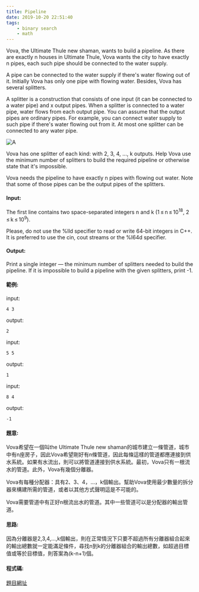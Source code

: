 ```yaml
---
title: Pipeline
date: 2019-10-20 22:51:40
tags:
    - binary search
    - math
---
```

Vova, the Ultimate Thule new shaman, wants to build a pipeline. As there are exactly n houses in Ultimate Thule, Vova wants the city to have exactly n pipes, each such pipe should be connected to the water supply. 
<!-- more -->
A pipe can be connected to the water supply if there's water flowing out of it. Initially Vova has only one pipe with flowing water. Besides, Vova has several splitters.

A splitter is a construction that consists of one input (it can be connected to a water pipe) and x output pipes. When a splitter is connected to a water pipe, water flows from each output pipe. You can assume that the output pipes are ordinary pipes. For example, you can connect water supply to such pipe if there's water flowing out from it. At most one splitter can be connected to any water pipe.

![A](A.PNG)

Vova has one splitter of each kind: with 2, 3, 4, ..., k outputs. Help Vova use the minimum number of splitters to build the required pipeline or otherwise state that it's impossible.

Vova needs the pipeline to have exactly n pipes with flowing out water. Note that some of those pipes can be the output pipes of the splitters.

#### Input:
The first line contains two space-separated integers n and k (1 ≤ n ≤ 10<sup>18</sup>, 2 ≤ k ≤ 10<sup>9</sup>).

Please, do not use the %lld specifier to read or write 64-bit integers in С++. It is preferred to use the cin, cout streams or the %I64d specifier.
#### Output:
Print a single integer — the minimum number of splitters needed to build the pipeline. If it is impossible to build a pipeline with the given splitters, print -1.
#### 範例:
input:
```
4 3
```
output:
```
2
```
input:
```
5 5
```
output:
```
1
```
input:
```
8 4
```
output:
```
-1
```

#### 題意:
Vova希望在一個叫the Ultimate Thule new shaman的城市建立一條管道，城市中有n座房子，因此Vova希望剛好有n條管道，因此每條這樣的管道都應連接到供水系統。如果有水流出，則可以將管道連接到供水系統。最初，Vova只有一根流水的管道。此外，Vova有幾個分離器。

Vova有每種分配器：具有2、3、4，...，k個輸出。幫助Vova使用最少數量的拆分器來構建所需的管道，或者以其他方式聲明這是不可能的。

Vova需要管道中有正好n根流出水的管道。其中一些管道可以是分配器的輸出管道。

#### 思路:
因為分離器是2,3,4,...,k個輸出，則在正常情況下只要不超過所有分離器組合起來的輸出總數就一定能滿足條件，尋找n到k的分離器組合的輸出總數，如超過目標值或等於目標值，則答案為(k-n+1)個。

#### 程式碼:
<script src="https://gist.github.com/89snnfk561/e95472b21f34e1b7ca5440a4a11da55a.js"></script>

[題目網址](https://codeforces.com/problemset/problem/287/B)